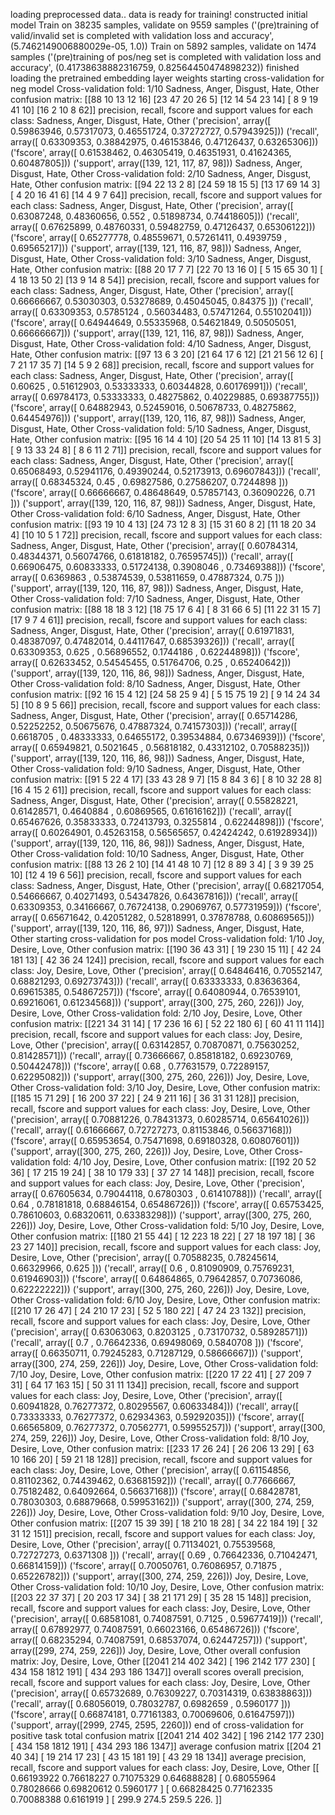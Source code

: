 loading preprocessed data..
data is ready for training!
constructed initial model
Train on 38235 samples, validate on 9559 samples
('(pre)training of valid/invalid set is completed with validation loss and accuracy', (5.7462149006880029e-05, 1.0))
Train on 5892 samples, validate on 1474 samples
('(pre)training of pos/neg set is completed with validation loss and accuracy', (0.41738638882316759, 0.82564450474898232))
finished loading the pretrained embedding layer weights
starting cross-validation for neg model
Cross-validation fold: 1/10
Sadness, Anger, Disgust, Hate, Other
confusion matrix:
[[88 10 13 12 16]
 [23 47 20 26  5]
 [12 14 54 23 14]
 [ 8  9 19 41 10]
 [16  2 10  8 62]]
precision, recall, fscore and support values for each class:
Sadness, Anger, Disgust, Hate, Other
('precision', array([ 0.59863946,  0.57317073,  0.46551724,  0.37272727,  0.57943925]))
('recall', array([ 0.63309353,  0.38842975,  0.46153846,  0.47126437,  0.63265306]))
('fscore', array([ 0.61538462,  0.46305419,  0.46351931,  0.41624365,  0.60487805]))
('support', array([139, 121, 117,  87,  98]))
Sadness, Anger, Disgust, Hate, Other
Cross-validation fold: 2/10
Sadness, Anger, Disgust, Hate, Other
confusion matrix:
[[94 22 13  2  8]
 [24 59 18 15  5]
 [13 17 69 14  3]
 [ 4 20 16 41  6]
 [14  4  9  7 64]]
precision, recall, fscore and support values for each class:
Sadness, Anger, Disgust, Hate, Other
('precision', array([ 0.63087248,  0.48360656,  0.552     ,  0.51898734,  0.74418605]))
('recall', array([ 0.67625899,  0.48760331,  0.59482759,  0.47126437,  0.65306122]))
('fscore', array([ 0.65277778,  0.48559671,  0.57261411,  0.4939759 ,  0.69565217]))
('support', array([139, 121, 116,  87,  98]))
Sadness, Anger, Disgust, Hate, Other
Cross-validation fold: 3/10
Sadness, Anger, Disgust, Hate, Other
confusion matrix:
[[88 20 17  7  7]
 [22 70 13 16  0]
 [ 5 15 65 30  1]
 [ 4 18 13 50  2]
 [13  9 14  8 54]]
precision, recall, fscore and support values for each class:
Sadness, Anger, Disgust, Hate, Other
('precision', array([ 0.66666667,  0.53030303,  0.53278689,  0.45045045,  0.84375   ]))
('recall', array([ 0.63309353,  0.5785124 ,  0.56034483,  0.57471264,  0.55102041]))
('fscore', array([ 0.64944649,  0.55335968,  0.54621849,  0.50505051,  0.66666667]))
('support', array([139, 121, 116,  87,  98]))
Sadness, Anger, Disgust, Hate, Other
Cross-validation fold: 4/10
Sadness, Anger, Disgust, Hate, Other
confusion matrix:
[[97 13  6  3 20]
 [21 64 17  6 12]
 [21 21 56 12  6]
 [ 7 21 17 35  7]
 [14  5  9  2 68]]
precision, recall, fscore and support values for each class:
Sadness, Anger, Disgust, Hate, Other
('precision', array([ 0.60625   ,  0.51612903,  0.53333333,  0.60344828,  0.60176991]))
('recall', array([ 0.69784173,  0.53333333,  0.48275862,  0.40229885,  0.69387755]))
('fscore', array([ 0.64882943,  0.52459016,  0.50678733,  0.48275862,  0.64454976]))
('support', array([139, 120, 116,  87,  98]))
Sadness, Anger, Disgust, Hate, Other
Cross-validation fold: 5/10
Sadness, Anger, Disgust, Hate, Other
confusion matrix:
[[95 16 14  4 10]
 [20 54 25 11 10]
 [14 13 81  5  3]
 [ 9 13 33 24  8]
 [ 8  6 11  2 71]]
precision, recall, fscore and support values for each class:
Sadness, Anger, Disgust, Hate, Other
('precision', array([ 0.65068493,  0.52941176,  0.49390244,  0.52173913,  0.69607843]))
('recall', array([ 0.68345324,  0.45      ,  0.69827586,  0.27586207,  0.7244898 ]))
('fscore', array([ 0.66666667,  0.48648649,  0.57857143,  0.36090226,  0.71      ]))
('support', array([139, 120, 116,  87,  98]))
Sadness, Anger, Disgust, Hate, Other
Cross-validation fold: 6/10
Sadness, Anger, Disgust, Hate, Other
confusion matrix:
[[93 19 10  4 13]
 [24 73 12  8  3]
 [15 31 60  8  2]
 [11 18 20 34  4]
 [10 10  5  1 72]]
precision, recall, fscore and support values for each class:
Sadness, Anger, Disgust, Hate, Other
('precision', array([ 0.60784314,  0.48344371,  0.56074766,  0.61818182,  0.76595745]))
('recall', array([ 0.66906475,  0.60833333,  0.51724138,  0.3908046 ,  0.73469388]))
('fscore', array([ 0.6369863 ,  0.53874539,  0.53811659,  0.47887324,  0.75      ]))
('support', array([139, 120, 116,  87,  98]))
Sadness, Anger, Disgust, Hate, Other
Cross-validation fold: 7/10
Sadness, Anger, Disgust, Hate, Other
confusion matrix:
[[88 18 18  3 12]
 [18 75 17  6  4]
 [ 8 31 66  6  5]
 [11 22 31 15  7]
 [17  9  7  4 61]]
precision, recall, fscore and support values for each class:
Sadness, Anger, Disgust, Hate, Other
('precision', array([ 0.61971831,  0.48387097,  0.47482014,  0.44117647,  0.68539326]))
('recall', array([ 0.63309353,  0.625     ,  0.56896552,  0.1744186 ,  0.62244898]))
('fscore', array([ 0.62633452,  0.54545455,  0.51764706,  0.25      ,  0.65240642]))
('support', array([139, 120, 116,  86,  98]))
Sadness, Anger, Disgust, Hate, Other
Cross-validation fold: 8/10
Sadness, Anger, Disgust, Hate, Other
confusion matrix:
[[92 16 15  4 12]
 [24 58 25  9  4]
 [ 5 15 75 19  2]
 [ 9 14 24 34  5]
 [10  8  9  5 66]]
precision, recall, fscore and support values for each class:
Sadness, Anger, Disgust, Hate, Other
('precision', array([ 0.65714286,  0.52252252,  0.50675676,  0.47887324,  0.74157303]))
('recall', array([ 0.6618705 ,  0.48333333,  0.64655172,  0.39534884,  0.67346939]))
('fscore', array([ 0.65949821,  0.5021645 ,  0.56818182,  0.43312102,  0.70588235]))
('support', array([139, 120, 116,  86,  98]))
Sadness, Anger, Disgust, Hate, Other
Cross-validation fold: 9/10
Sadness, Anger, Disgust, Hate, Other
confusion matrix:
[[91  5 22  4 17]
 [33 43 28  9  7]
 [15  8 84  3  6]
 [ 8 10 32 28  8]
 [16  4 15  2 61]]
precision, recall, fscore and support values for each class:
Sadness, Anger, Disgust, Hate, Other
('precision', array([ 0.55828221,  0.61428571,  0.4640884 ,  0.60869565,  0.61616162]))
('recall', array([ 0.65467626,  0.35833333,  0.72413793,  0.3255814 ,  0.62244898]))
('fscore', array([ 0.60264901,  0.45263158,  0.56565657,  0.42424242,  0.61928934]))
('support', array([139, 120, 116,  86,  98]))
Sadness, Anger, Disgust, Hate, Other
Cross-validation fold: 10/10
Sadness, Anger, Disgust, Hate, Other
confusion matrix:
[[88 13 26  2 10]
 [14 41 48 10  7]
 [12  8 89  3  4]
 [ 3  9 39 25 10]
 [12  4 19  6 56]]
precision, recall, fscore and support values for each class:
Sadness, Anger, Disgust, Hate, Other
('precision', array([ 0.68217054,  0.54666667,  0.40271493,  0.54347826,  0.64367816]))
('recall', array([ 0.63309353,  0.34166667,  0.76724138,  0.29069767,  0.57731959]))
('fscore', array([ 0.65671642,  0.42051282,  0.52818991,  0.37878788,  0.60869565]))
('support', array([139, 120, 116,  86,  97]))
Sadness, Anger, Disgust, Hate, Other
starting cross-validation for pos model
Cross-validation fold: 1/10
Joy, Desire, Love, Other
confusion matrix:
[[190  36  43  31]
 [ 19 230  15  11]
 [ 42  24 181  13]
 [ 42  36  24 124]]
precision, recall, fscore and support values for each class:
Joy, Desire, Love, Other
('precision', array([ 0.64846416,  0.70552147,  0.68821293,  0.69273743]))
('recall', array([ 0.63333333,  0.83636364,  0.69615385,  0.54867257]))
('fscore', array([ 0.64080944,  0.76539101,  0.69216061,  0.61234568]))
('support', array([300, 275, 260, 226]))
Joy, Desire, Love, Other
Cross-validation fold: 2/10
Joy, Desire, Love, Other
confusion matrix:
[[221  34  31  14]
 [ 17 236  16   6]
 [ 52  22 180   6]
 [ 60  41  11 114]]
precision, recall, fscore and support values for each class:
Joy, Desire, Love, Other
('precision', array([ 0.63142857,  0.70870871,  0.75630252,  0.81428571]))
('recall', array([ 0.73666667,  0.85818182,  0.69230769,  0.50442478]))
('fscore', array([ 0.68      ,  0.77631579,  0.72289157,  0.62295082]))
('support', array([300, 275, 260, 226]))
Joy, Desire, Love, Other
Cross-validation fold: 3/10
Joy, Desire, Love, Other
confusion matrix:
[[185  15  71  29]
 [ 16 200  37  22]
 [ 24   9 211  16]
 [ 36  31  31 128]]
precision, recall, fscore and support values for each class:
Joy, Desire, Love, Other
('precision', array([ 0.70881226,  0.78431373,  0.60285714,  0.65641026]))
('recall', array([ 0.61666667,  0.72727273,  0.81153846,  0.56637168]))
('fscore', array([ 0.65953654,  0.75471698,  0.69180328,  0.60807601]))
('support', array([300, 275, 260, 226]))
Joy, Desire, Love, Other
Cross-validation fold: 4/10
Joy, Desire, Love, Other
confusion matrix:
[[192  20  52  36]
 [ 17 215  19  24]
 [ 38  10 179  33]
 [ 37  27  14 148]]
precision, recall, fscore and support values for each class:
Joy, Desire, Love, Other
('precision', array([ 0.67605634,  0.79044118,  0.6780303 ,  0.61410788]))
('recall', array([ 0.64      ,  0.78181818,  0.68846154,  0.65486726]))
('fscore', array([ 0.65753425,  0.78610603,  0.68320611,  0.63383298]))
('support', array([300, 275, 260, 226]))
Joy, Desire, Love, Other
Cross-validation fold: 5/10
Joy, Desire, Love, Other
confusion matrix:
[[180  21  55  44]
 [ 12 223  18  22]
 [ 27  18 197  18]
 [ 36  23  27 140]]
precision, recall, fscore and support values for each class:
Joy, Desire, Love, Other
('precision', array([ 0.70588235,  0.78245614,  0.66329966,  0.625     ]))
('recall', array([ 0.6       ,  0.81090909,  0.75769231,  0.61946903]))
('fscore', array([ 0.64864865,  0.79642857,  0.70736086,  0.62222222]))
('support', array([300, 275, 260, 226]))
Joy, Desire, Love, Other
Cross-validation fold: 6/10
Joy, Desire, Love, Other
confusion matrix:
[[210  17  26  47]
 [ 24 210  17  23]
 [ 52   5 180  22]
 [ 47  24  23 132]]
precision, recall, fscore and support values for each class:
Joy, Desire, Love, Other
('precision', array([ 0.63063063,  0.8203125 ,  0.73170732,  0.58928571]))
('recall', array([ 0.7       ,  0.76642336,  0.69498069,  0.5840708 ]))
('fscore', array([ 0.66350711,  0.79245283,  0.71287129,  0.58666667]))
('support', array([300, 274, 259, 226]))
Joy, Desire, Love, Other
Cross-validation fold: 7/10
Joy, Desire, Love, Other
confusion matrix:
[[220  17  22  41]
 [ 27 209   7  31]
 [ 64  17 163  15]
 [ 50  31  11 134]]
precision, recall, fscore and support values for each class:
Joy, Desire, Love, Other
('precision', array([ 0.60941828,  0.76277372,  0.80295567,  0.60633484]))
('recall', array([ 0.73333333,  0.76277372,  0.62934363,  0.59292035]))
('fscore', array([ 0.66565809,  0.76277372,  0.70562771,  0.59955257]))
('support', array([300, 274, 259, 226]))
Joy, Desire, Love, Other
Cross-validation fold: 8/10
Joy, Desire, Love, Other
confusion matrix:
[[233  17  26  24]
 [ 26 206  13  29]
 [ 63  10 166  20]
 [ 59  21  18 128]]
precision, recall, fscore and support values for each class:
Joy, Desire, Love, Other
('precision', array([ 0.61154856,  0.81102362,  0.74439462,  0.63681592]))
('recall', array([ 0.77666667,  0.75182482,  0.64092664,  0.56637168]))
('fscore', array([ 0.68428781,  0.78030303,  0.68879668,  0.59953162]))
('support', array([300, 274, 259, 226]))
Joy, Desire, Love, Other
Cross-validation fold: 9/10
Joy, Desire, Love, Other
confusion matrix:
[[207  15  39  39]
 [ 18 210  18  28]
 [ 34  22 184  19]
 [ 32  31  12 151]]
precision, recall, fscore and support values for each class:
Joy, Desire, Love, Other
('precision', array([ 0.71134021,  0.75539568,  0.72727273,  0.6371308 ]))
('recall', array([ 0.69      ,  0.76642336,  0.71042471,  0.66814159]))
('fscore', array([ 0.70050761,  0.76086957,  0.71875   ,  0.65226782]))
('support', array([300, 274, 259, 226]))
Joy, Desire, Love, Other
Cross-validation fold: 10/10
Joy, Desire, Love, Other
confusion matrix:
[[203  22  37  37]
 [ 20 203  17  34]
 [ 38  21 171  29]
 [ 35  28  15 148]]
precision, recall, fscore and support values for each class:
Joy, Desire, Love, Other
('precision', array([ 0.68581081,  0.74087591,  0.7125    ,  0.59677419]))
('recall', array([ 0.67892977,  0.74087591,  0.66023166,  0.65486726]))
('fscore', array([ 0.68235294,  0.74087591,  0.68537074,  0.62447257]))
('support', array([299, 274, 259, 226]))
Joy, Desire, Love, Other
overall confusion matrix:
Joy, Desire, Love, Other
[[2041  214  402  342]
 [ 196 2142  177  230]
 [ 434  158 1812  191]
 [ 434  293  186 1347]]
overall scores
overall precision, recall, fscore and support values for each class:
Joy, Desire, Love, Other
('precision', array([ 0.65732689,  0.76309227,  0.70314319,  0.63838863]))
('recall', array([ 0.68056019,  0.78032787,  0.6982659 ,  0.5960177 ]))
('fscore', array([ 0.66874181,  0.77161383,  0.70069606,  0.61647597]))
('support', array([2999, 2745, 2595, 2260]))
end of cross-validation for positive task
total confusion matrix
[[2041  214  402  342]
 [ 196 2142  177  230]
 [ 434  158 1812  191]
 [ 434  293  186 1347]]
average confusion matrix
[[204  21  40  34]
 [ 19 214  17  23]
 [ 43  15 181  19]
 [ 43  29  18 134]]
average precision, recall, fscore and support values for each class:
Joy, Desire, Love, Other
[[   0.66193922    0.76618227    0.71075329    0.64688828]
 [   0.68055964    0.78028666    0.69820612    0.5960177 ]
 [   0.66828425    0.77162335    0.70088388    0.6161919 ]
 [ 299.9         274.5         259.5         226.        ]]
